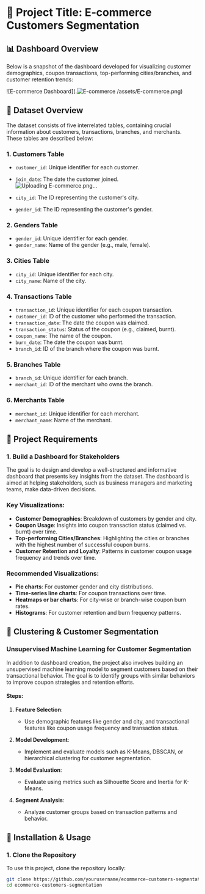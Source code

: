 # 📌 Project Title: E-commerce Customers Segmentation

## 📊 Dashboard Overview

Below is a snapshot of the dashboard developed for visualizing customer demographics, coupon transactions, top-performing cities/branches, and customer retention trends:

![E-commerce Dashboard](.![E-commerce](https://github.com/user-attachments/assets/dba4dbdb-2aea-4893-a165-15409e0700b7)
/assets/E-commerce.png)

## 📌 Dataset Overview
The dataset consists of five interrelated tables, containing crucial information about customers, transactions, branches, and merchants. These tables are described below:

### 1. Customers Table
- `customer_id`: Unique identifier for each customer.
- `join_date`: The date the customer joined.![Uploading E-commerce.png…]()

- `city_id`: The ID representing the customer's city.
- `gender_id`: The ID representing the customer's gender.

### 2. Genders Table
- `gender_id`: Unique identifier for each gender.
- `gender_name`: Name of the gender (e.g., male, female).

### 3. Cities Table
- `city_id`: Unique identifier for each city.
- `city_name`: Name of the city.

### 4. Transactions Table
- `transaction_id`: Unique identifier for each coupon transaction.
- `customer_id`: ID of the customer who performed the transaction.
- `transaction_date`: The date the coupon was claimed.
- `transaction_status`: Status of the coupon (e.g., claimed, burnt).
- `coupon_name`: The name of the coupon.
- `burn_date`: The date the coupon was burnt.
- `branch_id`: ID of the branch where the coupon was burnt.

### 5. Branches Table
- `branch_id`: Unique identifier for each branch.
- `merchant_id`: ID of the merchant who owns the branch.

### 6. Merchants Table
- `merchant_id`: Unique identifier for each merchant.
- `merchant_name`: Name of the merchant.

## 📌 Project Requirements

### 1. Build a Dashboard for Stakeholders
The goal is to design and develop a well-structured and informative dashboard that presents key insights from the dataset. The dashboard is aimed at helping stakeholders, such as business managers and marketing teams, make data-driven decisions.

### Key Visualizations:
- **Customer Demographics**: Breakdown of customers by gender and city.
- **Coupon Usage**: Insights into coupon transaction status (claimed vs. burnt) over time.
- **Top-performing Cities/Branches**: Highlighting the cities or branches with the highest number of successful coupon burns.
- **Customer Retention and Loyalty**: Patterns in customer coupon usage frequency and trends over time.

### Recommended Visualizations:
- **Pie charts**: For customer gender and city distributions.
- **Time-series line charts**: For coupon transactions over time.
- **Heatmaps or bar charts**: For city-wise or branch-wise coupon burn rates.
- **Histograms**: For customer retention and burn frequency patterns.

## 📌 Clustering & Customer Segmentation

### Unsupervised Machine Learning for Customer Segmentation
In addition to dashboard creation, the project also involves building an unsupervised machine learning model to segment customers based on their transactional behavior. The goal is to identify groups with similar behaviors to improve coupon strategies and retention efforts.

#### Steps:
1. **Feature Selection**:
   - Use demographic features like gender and city, and transactional features like coupon usage frequency and transaction status.
   
2. **Model Development**:
   - Implement and evaluate models such as K-Means, DBSCAN, or hierarchical clustering for customer segmentation.
   
3. **Model Evaluation**:
   - Evaluate using metrics such as Silhouette Score and Inertia for K-Means.
   
4. **Segment Analysis**:
   - Analyze customer groups based on transaction patterns and behavior.

## 📌 Installation & Usage

### 1. Clone the Repository
To use this project, clone the repository locally:
```bash
git clone https://github.com/yourusername/ecommerce-customers-segmentation.git
cd ecommerce-customers-segmentation
